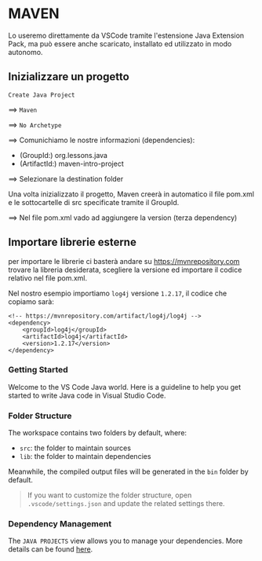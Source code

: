 # MAVEN 
Lo useremo direttamente da VSCode tramite l'estensione Java Extension Pack, ma può essere anche scaricato, installato ed utilizzato in modo autonomo.
## Inizializzare un progetto
`Create Java Project` 

==> `Maven` 

==> `No Archetype` 

==> Comunichiamo le nostre informazioni (dependencies):
- (GroupId:) org.lessons.java
- (ArtifactId:) maven-intro-project

==> Selezionare la destination folder

Una volta inizializzato il progetto, Maven creerà in automatico il file pom.xml e le sottocartelle di src specificate tramite il GroupId.

==> Nel file pom.xml vado ad aggiungere la version (terza dependency)
## Importare librerie esterne
 per importare le librerie ci basterà andare su https://mvnrepository.com trovare la libreria desiderata, scegliere la versione ed importare il codice relativo nel file pom.xml.

 Nel nostro esempio importiamo `log4j` versione `1.2.17`, il codice che copiamo sarà: 
```
<!-- https://mvnrepository.com/artifact/log4j/log4j -->
<dependency>
    <groupId>log4j</groupId>
    <artifactId>log4j</artifactId>
    <version>1.2.17</version>
</dependency>
``` 


### Getting Started

Welcome to the VS Code Java world. Here is a guideline to help you get started to write Java code in Visual Studio Code.

### Folder Structure

The workspace contains two folders by default, where:

- `src`: the folder to maintain sources
- `lib`: the folder to maintain dependencies

Meanwhile, the compiled output files will be generated in the `bin` folder by default.

> If you want to customize the folder structure, open `.vscode/settings.json` and update the related settings there.

### Dependency Management

The `JAVA PROJECTS` view allows you to manage your dependencies. More details can be found [here](https://github.com/microsoft/vscode-java-dependency#manage-dependencies).
